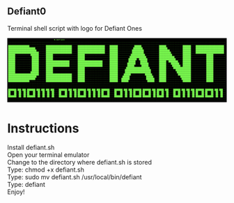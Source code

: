 ## Defiant0
Terminal shell script with logo for Defiant Ones

![ASCII Image of Defiant Ones logo](defiantoneslogo.png)

# Instructions
Install defiant.sh  
Open your terminal emulator  
Change to the directory where defiant.sh is stored  
Type: chmod +x defiant.sh  
Type: sudo mv defiant.sh /usr/local/bin/defiant  
Type: defiant  
Enjoy!  